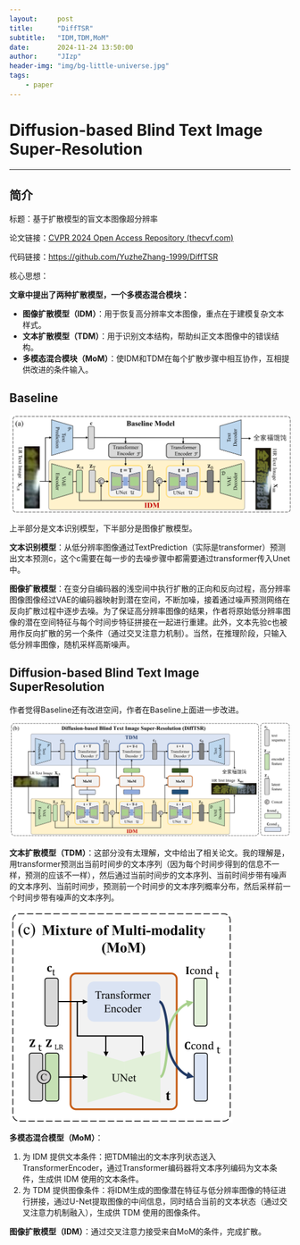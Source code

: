```yaml
---
layout:     post
title:      "DiffTSR"
subtitle:   "IDM,TDM,MoM"
date:       2024-11-24 13:50:00
author:     "JIzp"
header-img: "img/bg-little-universe.jpg"
tags:
    - paper
---
```


# Diffusion-based Blind Text Image Super-Resolution

------

## 简介

标题：基于扩散模型的盲文本图像超分辨率

论文链接：[CVPR 2024 Open Access Repository (thecvf.com)](https://openaccess.thecvf.com/content/CVPR2024/html/Zhang_Diffusion-based_Blind_Text_Image_Super-Resolution_CVPR_2024_paper.html)

代码链接：https://github.com/YuzheZhang-1999/DiffTSR

核心思想：

**文章中提出了两种扩散模型，一个多模态混合模块：**

- **图像扩散模型（IDM）**：用于恢复高分辨率文本图像，重点在于建模复杂文本样式。
- **文本扩散模型（TDM）**：用于识别文本结构，帮助纠正文本图像中的错误结构。
- **多模态混合模块（MoM）**：使IDM和TDM在每个扩散步骤中相互协作，互相提供改进的条件输入。

## Baseline

![image-20241123134657402](/img/DiffTSR01.png)

上半部分是文本识别模型，下半部分是图像扩散模型。

**文本识别模型**：从低分辨率图像通过TextPrediction（实际是transformer）预测出文本预测c，这个c需要在每一步的去噪步骤中都需要通过transformer传入Unet中。

**图像扩散模型**：在变分自编码器的浅空间中执行扩散的正向和反向过程，高分辨率图像图像经过VAE的编码器映射到潜在空间，不断加噪，接着通过噪声预测网络在反向扩散过程中逐步去噪。为了保证高分辨率图像的结果，作者将原始低分辨率图像的潜在空间特征与每个时间步特征拼接在一起进行重建。此外，文本先验c也被用作反向扩散的另一个条件（通过交叉注意力机制）。当然，在推理阶段，只输入低分辨率图像，随机采样高斯噪声。

## Diffusion-based Blind Text Image SuperResolution

作者觉得Baseline还有改进空间，作者在Baseline上面进一步改进。

![image-20241124103307787](/img/DiffTSR02.png)

**文本扩散模型（TDM）**：这部分没有太理解，文中给出了相关论文。我的理解是，用transformer预测出当前时间步的文本序列（因为每个时间步得到的信息不一样，预测的应该不一样），然后通过当前时间步的文本序列、当前时间步带有噪声的文本序列、当前时间步，预测前一个时间步的文本序列概率分布，然后采样前一个时间步带有噪声的文本序列。

![image-20241124103326621](/img/DiffTSR03.png)

**多模态混合模型（MoM）**：

1. 为 IDM 提供文本条件：把TDM输出的文本序列状态送入TransformerEncoder，通过Transformer编码器将文本序列编码为文本条件，生成供 IDM 使用的文本条件。
2. 为 TDM 提供图像条件：将IDM生成的图像潜在特征与低分辨率图像的特征进行拼接，通过U-Net提取图像的中间信息，同时结合当前的文本状态（通过交叉注意力机制融入），生成供 TDM 使用的图像条件。

**图像扩散模型（IDM）**：通过交叉注意力接受来自MoM的条件，完成扩散。
